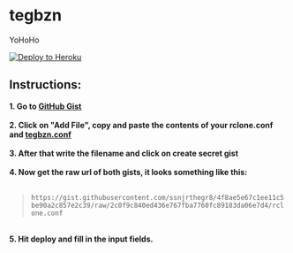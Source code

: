 # tegbzn
YoHoHo<br>

[![Deploy to Heroku](https://www.herokucdn.com/deploy/button.png)](https://heroku.com/deploy?template=https://github.com/ssnjrthegr8/tegbzn)
<br>

## Instructions:

<b>1. Go to <a href='https://gist.github.com/'>GitHub Gist</a> </b><br><br>
<b>2. Click on "Add File", copy and paste the contents of your rclone.conf and <a href='https://raw.githubusercontent.com/nzbget/nzbget/develop/nzbget.conf'>tegbzn.conf</a> </b><br><br>
<b>3. After that write the filename and click on create secret gist </b><br><br>
<b>4. Now get the raw url of both gists, it looks something like this: </b><br><br>
> `https://gist.githubusercontent.com/ssnjrthegr8/4f8ae5e67c1ee11c5be90a2c857e2c39/raw/2c0f9c840ed436e767fba7760fc89183da06e7d4/rclone.conf`
<br>
<b>5. Hit deploy and fill in the input fields.</b><br><br>
